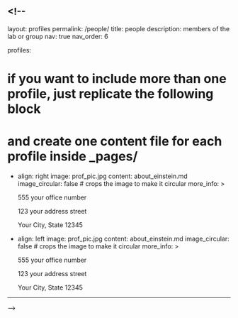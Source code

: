 ## <!--

layout: profiles
permalink: /people/
title: people
description: members of the lab or group
nav: true
nav_order: 6

profiles:

# if you want to include more than one profile, just replicate the following block

# and create one content file for each profile inside \_pages/

- align: right
  image: prof_pic.jpg
  content: about_einstein.md
  image_circular: false # crops the image to make it circular
  more_info: >
    <p>555 your office number</p>
    <p>123 your address street</p>
    <p>Your City, State 12345</p>
- align: left
  image: prof_pic.jpg
  content: about_einstein.md
  image_circular: false # crops the image to make it circular
  more_info: >
    <p>555 your office number</p>
    <p>123 your address street</p>
    <p>Your City, State 12345</p>

---

-->
